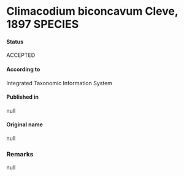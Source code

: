 Climacodium biconcavum Cleve, 1897 SPECIES
=======

#### Status
ACCEPTED

#### According to
Integrated Taxonomic Information System

#### Published in
null

#### Original name
null

### Remarks
null